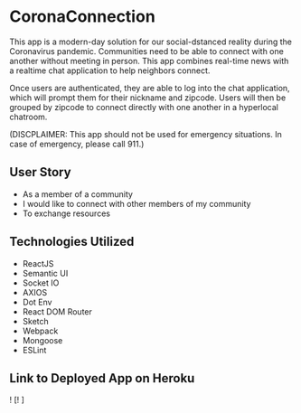 # CoronaConnection
This app is a modern-day solution for our social-dstanced reality during the Coronavirus pandemic. Communities need to be able to connect with one another without meeting in person. This app combines real-time news with a realtime chat application to help neighbors connect.

Once users are authenticated, they are able to log into the chat application, which will prompt them for their nickname and zipcode. Users will then be grouped by zipcode to connect directly with one another in a hyperlocal chatroom.

(DISCPLAIMER: This app should not be used for emergency situations. In case of emergency, please call 911.)

## User Story
+ As a member of a community
+ I would like to connect with other members of my community
+ To exchange resources

## Technologies Utilized
+ ReactJS
+ Semantic UI
+ Socket IO
+ AXIOS
+ Dot Env
+ React DOM Router
+ Sketch
+ Webpack
+ Mongoose
+ ESLint

## Link to Deployed App on Heroku
! [! ]


